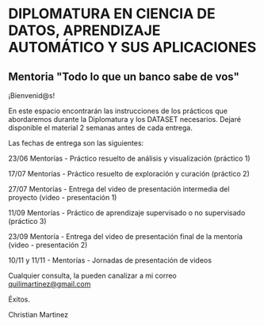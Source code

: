 # DIPLOMATURA EN CIENCIA DE DATOS, APRENDIZAJE AUTOMÁTICO Y SUS APLICACIONES

## Mentoria "Todo lo que un banco sabe de vos"

¡Bienvenid@s!

En este espacio encontrarán las instrucciones de los prácticos que abordaremos durante la Diplomatura y los DATASET necesarios.
Dejaré disponible el material 2 semanas antes de cada entrega.

Las fechas de entrega son las siguientes:

23/06 Mentorías - Práctico resuelto de análisis y visualización (práctico 1)

17/07 Mentorías - Práctico resuelto de exploración y curación (práctico 2)

27/07 Mentorías - Entrega del video de presentación intermedia del proyecto (video - presentación 1)

11/09 Mentorías - Práctico de aprendizaje supervisado o no supervisado (práctico 3)

23/09 Mentoría - Entrega del video de presentación final de la mentoría (video - presentación 2)

10/11 y 11/11  - Mentorías - Jornadas de presentación de videos

Cualquier consulta, la pueden canalizar a mi correo quilimartinez@gmail.com

Éxitos.

Christian Martinez
